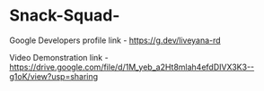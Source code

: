 # Snack-Squad-

Google Developers profile link - https://g.dev/liveyana-rd

Video Demonstration link - https://drive.google.com/file/d/1M_yeb_a2Ht8mlah4efdDIVX3K3--g1oK/view?usp=sharing

